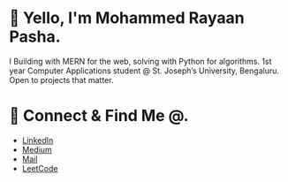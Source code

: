 # 👋 Yello, I'm Mohammed Rayaan Pasha.

I Building with MERN for the web, solving with Python for algorithms. 1st year Computer Applications student @ St. Joseph’s University, Bengaluru. Open to projects that matter.

# 🤝 Connect & Find Me @.

<ul>
  <li><a href="https://linkedin.com/in/mdrayaanpasha">LinkedIn</a></li>
  <li><a href="https://medium.com/@mdrayaanpasha">Medium</a></li>
  <li><a href="mailto:mdrayaanpasha@gmail.com">Mail</a></li>
  <li><a href="https://leetcode.com/u/mdrayaanpasha">LeetCode</a></li>
</ul>
